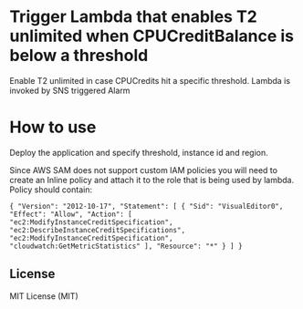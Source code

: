 # Trigger Lambda that enables T2 unlimited when CPUCreditBalance is below a threshold 

Enable T2 unlimited in case CPUCredits hit a specific threshold.
Lambda is invoked by SNS triggered Alarm

# How to use

Deploy the application and specify threshold, instance id and region.

Since AWS SAM does not support custom IAM policies you will need to create an Inline policy and attach it to the role that is being used by lambda.
Policy should contain:

`{
    "Version": "2012-10-17",
    "Statement": [
        {
            "Sid": "VisualEditor0",
            "Effect": "Allow",
            "Action": [
                "ec2:ModifyInstanceCreditSpecification",
                "ec2:DescribeInstanceCreditSpecifications",
                "ec2:ModifyInstanceCreditSpecification",
                "cloudwatch:GetMetricStatistics"
            ],
            "Resource": "*"
        }
    ]
}`



## License

MIT License (MIT)
